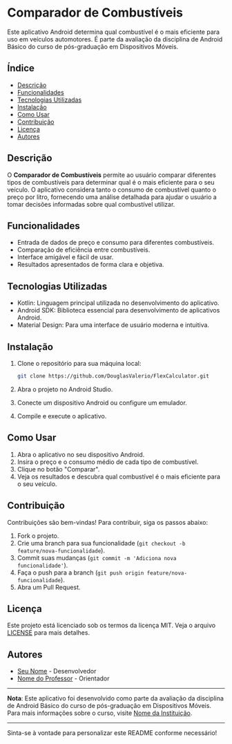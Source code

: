 # Comparador de Combustíveis

Este aplicativo Android determina qual combustível é o mais eficiente para uso em veículos automotores. É parte da avaliação da disciplina de Android Básico do curso de pós-graduação em Dispositivos Móveis.

## Índice

- [Descrição](#descrição)
- [Funcionalidades](#funcionalidades)
- [Tecnologias Utilizadas](#tecnologias-utilizadas)
- [Instalação](#instalação)
- [Como Usar](#como-usar)
- [Contribuição](#contribuição)
- [Licença](#licença)
- [Autores](#autores)

## Descrição

O **Comparador de Combustíveis** permite ao usuário comparar diferentes tipos de combustíveis para determinar qual é o mais eficiente para o seu veículo. O aplicativo considera tanto o consumo de combustível quanto o preço por litro, fornecendo uma análise detalhada para ajudar o usuário a tomar decisões informadas sobre qual combustível utilizar.

## Funcionalidades

- Entrada de dados de preço e consumo para diferentes combustíveis.
- Comparação de eficiência entre combustíveis.
- Interface amigável e fácil de usar.
- Resultados apresentados de forma clara e objetiva.

## Tecnologias Utilizadas

- Kotlin: Linguagem principal utilizada no desenvolvimento do aplicativo.
- Android SDK: Biblioteca essencial para desenvolvimento de aplicativos Android.
- Material Design: Para uma interface de usuário moderna e intuitiva.

## Instalação

1. Clone o repositório para sua máquina local:
    ```sh
    git clone https://github.com/DouglasValerio/FlexCalculator.git
    ```

2. Abra o projeto no Android Studio.

3. Conecte um dispositivo Android ou configure um emulador.

4. Compile e execute o aplicativo.

## Como Usar

1. Abra o aplicativo no seu dispositivo Android.
2. Insira o preço e o consumo médio de cada tipo de combustível.
3. Clique no botão "Comparar".
4. Veja os resultados e descubra qual combustível é o mais eficiente para o seu veículo.

## Contribuição

Contribuições são bem-vindas! Para contribuir, siga os passos abaixo:

1. Fork o projeto.
2. Crie uma branch para sua funcionalidade (`git checkout -b feature/nova-funcionalidade`).
3. Commit suas mudanças (`git commit -m 'Adiciona nova funcionalidade'`).
4. Faça o push para a branch (`git push origin feature/nova-funcionalidade`).
5. Abra um Pull Request.

## Licença

Este projeto está licenciado sob os termos da licença MIT. Veja o arquivo [LICENSE](LICENSE) para mais detalhes.

## Autores

- [Seu Nome](https://github.com/seuusuario) - Desenvolvedor
- [Nome do Professor](https://github.com/professorusuario) - Orientador

---

**Nota**: Este aplicativo foi desenvolvido como parte da avaliação da disciplina de Android Básico do curso de pós-graduação em Dispositivos Móveis. Para mais informações sobre o curso, visite [Nome da Instituição](https://www.instituicao.edu.br).

---

Sinta-se à vontade para personalizar este README conforme necessário!
